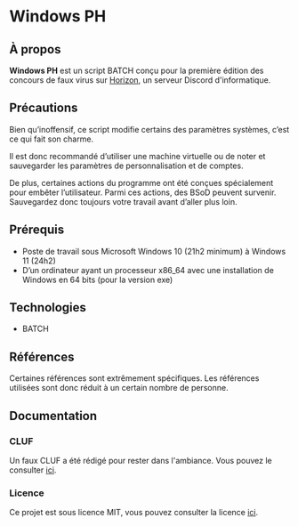 # Windows PH

## À propos

**Windows PH** est un script BATCH conçu pour la première édition des concours de faux virus sur [Horizon](https://enioaiello.github.io/horizon), un serveur Discord d'informatique.

## Précautions

Bien qu’inoffensif, ce script modifie certains des paramètres systèmes, c’est ce qui fait son charme.

Il est donc recommandé d’utiliser une machine virtuelle ou de noter et sauvegarder les paramètres de personnalisation et de comptes.

De plus, certaines actions du programme ont été conçues spécialement pour embêter l’utilisateur. Parmi ces actions, des BSoD peuvent survenir. Sauvegardez donc toujours votre travail avant d’aller plus loin.

## Prérequis

- Poste de travail sous Microsoft Windows 10 (21h2 minimum) à Windows 11 (24h2)
- D’un ordinateur ayant un processeur x86_64 avec une installation de Windows en 64 bits (pour la version exe)

## Technologies

- BATCH

## Références

Certaines références sont extrêmement spécifiques. Les références utilisées sont donc réduit à un certain nombre de personne.

## Documentation

### CLUF

Un faux CLUF a été rédigé pour rester dans l'ambiance. Vous pouvez le consulter [ici](src/pdf/CLUF_Windows_PH.pdf).

### Licence

Ce projet est sous licence MIT, vous pouvez consulter la licence [ici](LICENSE).